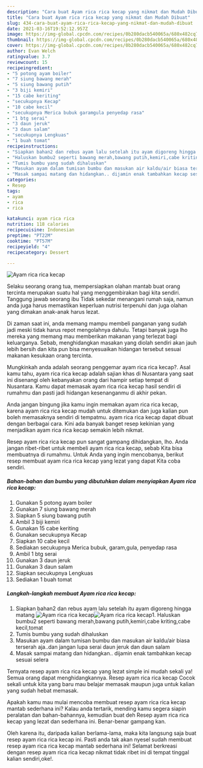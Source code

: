 ```yaml
---
description: "Cara buat Ayam rica rica kecap yang nikmat dan Mudah Dibuat"
title: "Cara buat Ayam rica rica kecap yang nikmat dan Mudah Dibuat"
slug: 434-cara-buat-ayam-rica-rica-kecap-yang-nikmat-dan-mudah-dibuat
date: 2021-03-16T19:52:12.957Z
image: https://img-global.cpcdn.com/recipes/0b280dacb540065a/680x482cq70/ayam-rica-rica-kecap-foto-resep-utama.jpg
thumbnail: https://img-global.cpcdn.com/recipes/0b280dacb540065a/680x482cq70/ayam-rica-rica-kecap-foto-resep-utama.jpg
cover: https://img-global.cpcdn.com/recipes/0b280dacb540065a/680x482cq70/ayam-rica-rica-kecap-foto-resep-utama.jpg
author: Evan Welch
ratingvalue: 3.7
reviewcount: 15
recipeingredient:
- "5 potong ayam boiler"
- "7 siung bawang merah"
- "5 siung bawang putih"
- "3 biji kemiri"
- "15 cabe keriting"
- "secukupnya Kecap"
- "10 cabe kecil"
- "secukupnya Merica bubuk garamgula penyedap rasa"
- "1 btg serai"
- "3 daun jeruk"
- "3 daun salam"
- "secukupnya Lengkuas"
- "1 buah tomat"
recipeinstructions:
- "Siapkan bahan2 dan rebus ayam lalu setelah itu ayam digoreng hingga matang"
- "Haluskan bumbu2 seperti bawang merah,bawang putih,kemiri,cabe kriting,cabe kecil,tomat"
- "Tumis bumbu yang sudah dihaluskan"
- "Masukan ayam dalam tumisan bumbu dan masukan air kaldu/air biasa terserah aja..dan jangan lupa serai daun jeruk dan daun salam"
- "Masak sampai matang dan hidangkan.. dijamin enak tambahkan kecap sesuai selera"
categories:
- Resep
tags:
- ayam
- rica
- rica

katakunci: ayam rica rica 
nutrition: 118 calories
recipecuisine: Indonesian
preptime: "PT22M"
cooktime: "PT57M"
recipeyield: "4"
recipecategory: Dessert

---
```



![Ayam rica rica kecap](https://img-global.cpcdn.com/recipes/0b280dacb540065a/680x482cq70/ayam-rica-rica-kecap-foto-resep-utama.jpg)

Selaku seorang orang tua, mempersiapkan olahan mantab buat orang tercinta merupakan suatu hal yang menggembirakan bagi kita sendiri. Tanggung jawab seorang ibu Tidak sekedar menangani rumah saja, namun anda juga harus memastikan keperluan nutrisi terpenuhi dan juga olahan yang dimakan anak-anak harus lezat.

Di zaman  saat ini, anda memang mampu membeli panganan yang sudah jadi meski tidak harus repot mengolahnya dahulu. Tetapi banyak juga lho mereka yang memang mau memberikan makanan yang terlezat bagi keluarganya. Sebab, menghidangkan masakan yang diolah sendiri akan jauh lebih bersih dan kita pun bisa menyesuaikan hidangan tersebut sesuai makanan kesukaan orang tercinta. 



Mungkinkah anda adalah seorang penggemar ayam rica rica kecap?. Asal kamu tahu, ayam rica rica kecap adalah sajian khas di Nusantara yang saat ini disenangi oleh kebanyakan orang dari hampir setiap tempat di Nusantara. Kamu dapat memasak ayam rica rica kecap hasil sendiri di rumahmu dan pasti jadi hidangan kesenanganmu di akhir pekan.

Anda jangan bingung jika kamu ingin memakan ayam rica rica kecap, karena ayam rica rica kecap mudah untuk ditemukan dan juga kalian pun boleh memasaknya sendiri di tempatmu. ayam rica rica kecap dapat dibuat dengan berbagai cara. Kini ada banyak banget resep kekinian yang menjadikan ayam rica rica kecap semakin lebih nikmat.

Resep ayam rica rica kecap pun sangat gampang dihidangkan, lho. Anda jangan ribet-ribet untuk membeli ayam rica rica kecap, sebab Kita bisa membuatnya di rumahmu. Untuk Anda yang ingin mencobanya, berikut resep membuat ayam rica rica kecap yang lezat yang dapat Kita coba sendiri.

<!--inarticleads1-->

##### Bahan-bahan dan bumbu yang dibutuhkan dalam menyiapkan Ayam rica rica kecap:

1. Gunakan 5 potong ayam boiler
1. Gunakan 7 siung bawang merah
1. Siapkan 5 siung bawang putih
1. Ambil 3 biji kemiri
1. Gunakan 15 cabe keriting
1. Gunakan secukupnya Kecap
1. Siapkan 10 cabe kecil
1. Sediakan secukupnya Merica bubuk, garam,gula, penyedap rasa
1. Ambil 1 btg serai
1. Gunakan 3 daun jeruk
1. Gunakan 3 daun salam
1. Siapkan secukupnya Lengkuas
1. Sediakan 1 buah tomat




<!--inarticleads2-->

##### Langkah-langkah membuat Ayam rica rica kecap:

1. Siapkan bahan2 dan rebus ayam lalu setelah itu ayam digoreng hingga matang
<img src="https://img-global.cpcdn.com/steps/86f67096fc4fa653/160x128cq70/ayam-rica-rica-kecap-langkah-memasak-1-foto.jpg" alt="Ayam rica rica kecap"><img src="https://img-global.cpcdn.com/steps/7e9ca1d2c9a5d5b4/160x128cq70/ayam-rica-rica-kecap-langkah-memasak-1-foto.jpg" alt="Ayam rica rica kecap">1. Haluskan bumbu2 seperti bawang merah,bawang putih,kemiri,cabe kriting,cabe kecil,tomat
1. Tumis bumbu yang sudah dihaluskan
1. Masukan ayam dalam tumisan bumbu dan masukan air kaldu/air biasa terserah aja..dan jangan lupa serai daun jeruk dan daun salam
1. Masak sampai matang dan hidangkan.. dijamin enak tambahkan kecap sesuai selera




Ternyata resep ayam rica rica kecap yang lezat simple ini mudah sekali ya! Semua orang dapat menghidangkannya. Resep ayam rica rica kecap Cocok sekali untuk kita yang baru mau belajar memasak maupun juga untuk kalian yang sudah hebat memasak.

Apakah kamu mau mulai mencoba membuat resep ayam rica rica kecap mantab sederhana ini? Kalau anda tertarik, mending kamu segera siapin peralatan dan bahan-bahannya, kemudian buat deh Resep ayam rica rica kecap yang lezat dan sederhana ini. Benar-benar gampang kan. 

Oleh karena itu, daripada kalian berlama-lama, maka kita langsung saja buat resep ayam rica rica kecap ini. Pasti anda tak akan nyesel sudah membuat resep ayam rica rica kecap mantab sederhana ini! Selamat berkreasi dengan resep ayam rica rica kecap nikmat tidak ribet ini di tempat tinggal kalian sendiri,oke!.

